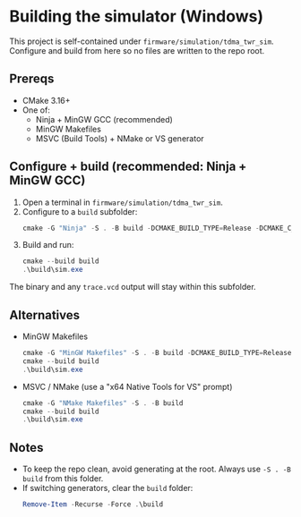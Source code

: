 # Building the simulator (Windows)

This project is self-contained under `firmware/simulation/tdma_twr_sim`. Configure and build from here so no files are written to the repo root.

## Prereqs
- CMake 3.16+
- One of:
  - Ninja + MinGW GCC (recommended)
  - MinGW Makefiles
  - MSVC (Build Tools) + NMake or VS generator

## Configure + build (recommended: Ninja + MinGW GCC)
1. Open a terminal in `firmware/simulation/tdma_twr_sim`.
2. Configure to a `build` subfolder:
   ```powershell
   cmake -G "Ninja" -S . -B build -DCMAKE_BUILD_TYPE=Release -DCMAKE_C_COMPILER=C:/mingw64/bin/gcc.exe
   ```
3. Build and run:
   ```powershell
   cmake --build build
   .\build\sim.exe
   ```

The binary and any `trace.vcd` output will stay within this subfolder.

## Alternatives
- MinGW Makefiles
  ```powershell
  cmake -G "MinGW Makefiles" -S . -B build -DCMAKE_BUILD_TYPE=Release -DCMAKE_C_COMPILER=C:/mingw64/bin/gcc.exe
  cmake --build build
  .\build\sim.exe
  ```
- MSVC / NMake (use a "x64 Native Tools for VS" prompt)
  ```powershell
  cmake -G "NMake Makefiles" -S . -B build
  cmake --build build
  .\build\sim.exe
  ```

## Notes
- To keep the repo clean, avoid generating at the root. Always use `-S . -B build` from this folder.
- If switching generators, clear the `build` folder:
  ```powershell
  Remove-Item -Recurse -Force .\build
  ```
